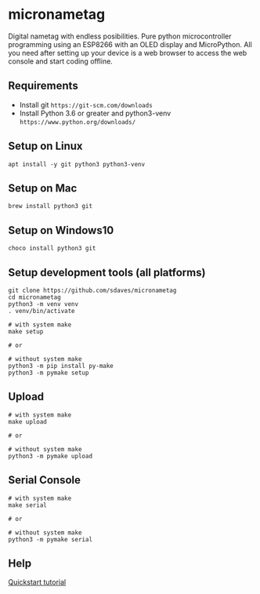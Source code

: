 # micronametag

Digital nametag with endless posibilities. Pure python microcontroller programming using an ESP8266 with an OLED display and MicroPython. All you need after setting up your device is a web browser to access the web console and start coding offline.

## Requirements

- Install git `https://git-scm.com/downloads`
- Install Python 3.6 or greater and python3-venv `https://www.python.org/downloads/`

## Setup on Linux

    apt install -y git python3 python3-venv
    
## Setup on Mac

    brew install python3 git
    
## Setup on Windows10

    choco install python3 git

## Setup development tools (all platforms)

    git clone https://github.com/sdaves/micronametag
    cd micronametag
    python3 -m venv venv
    . venv/bin/activate
    
    # with system make
    make setup 
    
    # or
    
    # without system make
    python3 -m pip install py-make
    python3 -m pymake setup

## Upload

    # with system make
    make upload
    
    # or
    
    # without system make
    python3 -m pymake upload

## Serial Console

    # with system make
    make serial
    
    # or
    
    # without system make
    python3 -m pymake serial

## Help

[Quickstart tutorial](https://docs.micropython.org/en/latest/esp8266/quickref.html)
